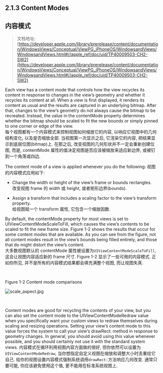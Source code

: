 ## 2.1.3 Content Modes
## **内容模式**

>文档地址: [https://developer.apple.com/library/prerelease/content/documentation/WindowsViews/Conceptual/ViewPG_iPhoneOS/WindowsandViews/WindowsandViews.html#//apple_ref/doc/uid/TP40009503-CH2-SW2](https://developer.apple.com/library/prerelease/content/documentation/WindowsViews/Conceptual/ViewPG_iPhoneOS/WindowsandViews/WindowsandViews.html#//apple_ref/doc/uid/TP40009503-CH2-SW2)

Each view has a content mode that controls how the view recycles its content in response to changes in the view’s geometry and whether it recycles its content at all.
When a view is first displayed, it renders its content as usual and the results are captured in an underlying bitmap. 
After that, changes to the view’s geometry do not always cause the bitmap to be recreated. 
Instead, the value in the contentMode property determines whether the bitmap should be scaled to fit the new bounds or simply pinned to one corner or edge of the view.  
每个视图都有一个内容模式来控制视图如何缩放它的内容, 以响应它视图中的几何结构变化, 以及是否缩放全部.
当视图第一次显示之后, 它渲染它的内容, 把结果显示到底层位图(bitmap)上.
在那之后, 改变视图的几何形状并不一定会重新创建位图, 而是, contentMode 属性的值决定视图是否应该被缩放来适应新边界, 或被钉到一个角落或四边.


The content mode of a view is applied whenever you do the following:
视图的内容模式应用如下:

* Change the width or height of the view’s frame or bounds rectangles.  
改变视图 frame 的 width 或 height, 或者矩形边界(bounds).

* Assign a transform that includes a scaling factor to the view’s transform property.  
给视图赋一个 transform 属性, 它包含一个缩放因数.

By default, the contentMode property for most views is set to UIViewContentModeScaleToFill, which causes the view’s contents to be scaled to fit the new frame size. 
Figure 1-2 shows the results that occur for some content modes that are available. 
As you can see from the figure, not all content modes result in the view’s bounds being filled entirely, and those that do might distort the view’s content.  
大多数视图默认的 contentMode 属性被设置为`UIViewContentModeScaleToFill`, 这会让视图内容适应新的 frame 尺寸.
Figure 1-2 显示了一些可用的内容模式.
正如你所见, 并不是所有的内容模式结果都会填充满整个视图, 而让视图失真.

</br>

Figure 1-2  Content mode comparisons  

![scale_aspect.jpg](https://developer.apple.com/library/prerelease/content/documentation/WindowsViews/Conceptual/ViewPG_iPhoneOS/Art/scale_aspect.jpg)

</br>


Content modes are good for recycling the contents of your view, but you can also set the content mode to the UIViewContentModeRedraw value when you specifically want your custom views to redraw themselves during scaling and resizing operations. 
Setting your view’s content mode to this value forces the system to call your view’s drawRect: method in response to geometry changes. 
In general, you should avoid using this value whenever possible, and you should certainly not use it with the standard system views.
内容模式在循环利用视图内容方面做的很好, 但你依然可以设置为`UIViewContentModeRedraw`, 当你想指定自定义视图在缩放和调整大小时去重绘它自己.
给你的视图设置内容模式强制系统调用`drawRect:`方法响应几何改变.
通常只要可能, 你应该避免使用这个值, 更不能用在标准系统视图上.


